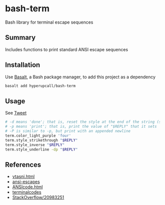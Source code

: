 # bash-term

Bash library for terminal escape sequences

## Summary

Includes functions to print standard ANSI escape sequences

## Installation

Use [Basalt](https://github.com/hyperupcall/basalt), a Bash package manager, to add this project as a dependency

```sh
basalt add hyperupcall/bash-term
```

## Usage

See [Tweet](https://twitter.com/hyperupcall/status/1553612233388670976)

```sh
# -d means 'done'; that is, reset the style at the end of the string (same as `term.style_reset`)
# -p means 'print'; that is, print the value of "$REPLY" that it sets
# -P is similar to -p, but print with an appended newline
term.color_light_purple 'four'
term.style_strikethrough "$REPLY"
term.style_inverse "$REPLY"
term.style_underline -dp "$REPLY"
```

## References

- [vtasni.html](https://www2.ccs.neu.edu/research/gpc/VonaUtils/vona/terminal/vtansi.htm)
- [ansi-escapes](https://github.com/sindresorhus/ansi-escapes/blob/main/index.js)
- [ANSIcode.html](https://www.real-world-systems.com/docs/ANSIcode.html)
- [terminalcodes](https://wiki.bash-hackers.org/scripting/terminalcodes)
- [StackOverflow/20983251](https://stackoverflow.com/a/20983251)
